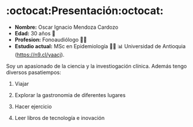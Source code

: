 # :octocat:**Presentación**:octocat:


  - **Nombre:** Oscar Ignacio Mendoza Cardozo
  - **Edad:** 30 años 🧑
  - **Profesion:** Fonoaudiólogo  👨‍⚕️
  - **Estudio actual:** MSc en Epidemiología 👨‍🔬 📊 Universidad de Antioquia (https://n9.cl/yaacj).

Soy un apasionado de la ciencia y la investiogación clínica. Además tengo diversos pasatiempos:

  1. Viajar
  
  2. Explorar la gastronomia de diferentes lugares
  3. Hacer ejercicio
  4. Leer libros de tecnología e inovación 















